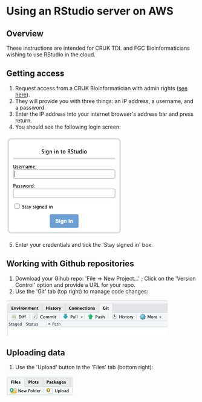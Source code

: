 # Using an RStudio server on AWS

## Overview

These instructions are intended for CRUK TDL and FGC Bioinformaticians wishing to use RStudio in the cloud.

## Getting access

1. Request access from a CRUK Bioinformatician with admin rights ([see here](admin-users.md)).
2. They will provide you with three things: an IP address, a username, and a password.
3. Enter the IP address into your internet browser's address bar and press return.
4. You should see the following login screen:

![](./imgs/login.png)

5. Enter your credentials and tick the 'Stay signed in' box.

## Working with Github repositories

1. Download your Gihub repo: 'File -> New Project...' ; Click on the 'Version Control' option and provide a URL for your repo.
2. Use the 'Git' tab (top right) to manage code changes:

![](./imgs/git-tab.png)

## Uploading data

1. Use the 'Upload' button in the 'Files' tab (bottom right):

![](./imgs/upload-data.png)

